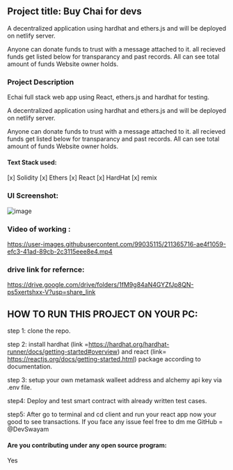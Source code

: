 ## Project title: Buy Chai for devs

A decentralized application using hardhat and ethers.js and will be deployed on netlify server.

Anyone can donate funds to trust with a message attached to it.
all recieved funds get listed below for transparancy and past records.
All can see total amount of funds Website owner holds.


### Project Description

Echai full stack web app using React, ethers.js and hardhat for testing.

A decentralized application using hardhat and ethers.js and will be deployed on netlify server.

Anyone can donate funds to trust with a message attached to it.
all recieved funds get listed below for transparancy and past records.
All can see total amount of funds Website owner holds.

#### Text Stack used:
[x] Solidity
[x] Ethers
[x] React
[x] HardHat
[x] remix


### UI Screenshot:
![image](https://user-images.githubusercontent.com/99035115/211228412-0ada2e46-8723-446e-b927-8d4a6416bdd3.png)

### Video of working :

https://user-images.githubusercontent.com/99035115/211365716-ae4f1059-efc3-41ad-89cb-2c3115eee8e4.mp4



### drive link for refernce:
https://drive.google.com/drive/folders/1fM9g84aN4GYZfJp8QN-ps5xertshxx-V?usp=share_link





## HOW TO RUN THIS PROJECT ON YOUR PC:
 step 1: clone the repo.
 
 step 2: install hardhat (link =https://hardhat.org/hardhat-runner/docs/getting-started#overview) and react (link= https://reactjs.org/docs/getting-started.html) package according to documentation.
 
 step 3: setup your own metamask walleet address and alchemy api key via .env file.
 
 step4: Deploy and test smart contract with already written test cases.
 
 step5: After go to terminal and cd client and run your react app now your good to see transactions.
  If you face any issue feel free to dm me GitHub = @DevSwayam

 
#### Are you contributing under any open source program:
Yes



